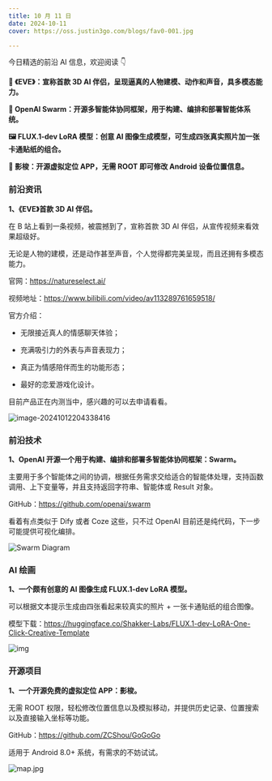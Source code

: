 ```yaml
---
title: 10 月 11 日
date: 2024-10-11
cover: https://oss.justin3go.com/blogs/fav0-001.jpg

---
```


今日精选的前沿 AI 信息，欢迎阅读 👇

**👫 《EVE》：宣称首款 3D AI 伴侣，呈现逼真的人物建模、动作和声音，具多模态能力。**

**🐝 OpenAI Swarm：开源多智能体协同框架，用于构建、编排和部署智能体系统。**

**🖼️ FLUX.1-dev LoRA 模型：创意 AI 图像生成模型，可生成四张真实照片加一张卡通贴纸的组合。**

**📍 影梭：开源虚拟定位 APP，无需 ROOT 即可修改 Android 设备位置信息。**



### 前沿资讯

**1、《EVE》首款 3D AI 伴侣。**

在 B 站上看到一条视频，被震撼到了，宣称首款 3D AI 伴侣，从宣传视频来看效果超级好。

无论是人物的建模，还是动作甚至声音，个人觉得都完美呈现，而且还拥有多模态能力。

官网：https://natureselect.ai/

视频地址：https://www.bilibili.com/video/av113289761659518/

官方介绍：

- 无限接近真人的情感聊天体验；

- 充满吸引力的外表与声音表现力；
- 真正为情感陪伴而生的功能形态；
- 最好的恋爱游戏化设计。 

目前产品正在内测当中，感兴趣的可以去申请看看。

![image-20241012204338416](https://cdn.jsdelivr.net/gh/freelander/oss@master/ai-daily/2024-10-12/image-20241012204338416.png)



### 前沿技术

**1、OpenAI 开源一个用于构建、编排和部署多智能体协同框架：Swarm。**

主要用于多个智能体之间的协调，根据任务需求交给适合的智能体处理，支持函数调用、上下变量等，并且支持返回字符串、智能体或 Result 对象。

GitHub：https://github.com/openai/swarm

看着有点类似于 Dify 或者 Coze 这些，只不过 OpenAI 目前还是纯代码，下一步可能提供可视化编排。

![Swarm Diagram](https://cdn.jsdelivr.net/gh/freelander/oss@master/ai-daily/2024-10-12/swarm_diagram.png)



### AI 绘画

**1、一个颇有创意的 AI 图像生成 FLUX.1-dev LoRA 模型。**

可以根据文本提示生成由四张看起来较真实的照片 + 一张卡通贴纸的组合图像。

模型下载：https://huggingface.co/Shakker-Labs/FLUX.1-dev-LoRA-One-Click-Creative-Template

![img](https://cdn.jsdelivr.net/gh/freelander/oss@master/ai-daily/2024-10-12/f2cc649985648e57b9b9b14ca7a8744ac8e50d75b3a334ed4df0f368.jpg)



### 开源项目

**1、一个开源免费的虚拟定位 APP：影梭。**

无需 ROOT 权限，轻松修改位置信息以及模拟移动，并提供历史记录、位置搜索 以及直接输入坐标等功能。

GitHub：https://github.com/ZCShou/GoGoGo

适用于 Android 8.0+ 系统，有需求的不妨试试。

![map.jpg](https://cdn.jsdelivr.net/gh/freelander/oss@master/ai-daily/2024-10-12/map-20241012205645935.jpg)

